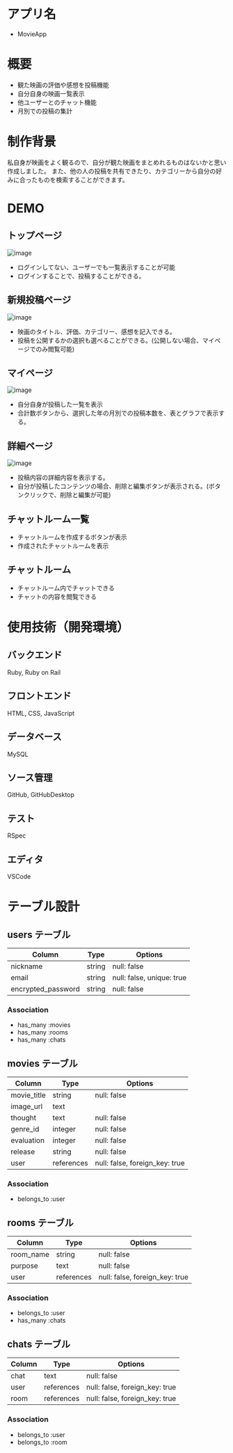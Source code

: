# アプリ名
- MovieApp

# 概要
- 観た映画の評価や感想を投稿機能
- 自分自身の映画一覧表示
- 他ユーザーとのチャット機能
- 月別での投稿の集計

# 制作背景
私自身が映画をよく観るので、自分が観た映画をまとめれるものはないかと思い作成しました。
また、他の人の投稿を共有できたり、カテゴリーから自分の好みに合ったものを検索することができます。

# DEMO
## トップページ
![image](https://gyazo.com/8417ee40558920cbca9f855ed69e4073)
- ログインしてない、ユーザーでも一覧表示することが可能
- ログインすることで、投稿することができる。

## 新規投稿ページ
![image](https://gyazo.com/8654fb33d4bda3a05354278cb5f91076)
- 映画のタイトル、評価、カテゴリー、感想を記入できる。
- 投稿を公開するかの選択も選べることができる。(公開しない場合、マイページでのみ閲覧可能)

## マイページ
![image](https://gyazo.com/e663ff878d088b342375b8a8e7c1d1fc)
- 自分自身が投稿した一覧を表示
- 合計数ボタンから、選択した年の月別での投稿本数を、表とグラフで表示する。

## 詳細ページ
![image](https://gyazo.com/0d06ab04d227997d96841656f829e8f8)
- 投稿内容の詳細内容を表示する。
- 自分が投稿したコンテンツの場合、削除と編集ボタンが表示される。(ボタンクリックで、削除と編集が可能)

## チャットルーム一覧
- チャットルームを作成するボタンが表示
- 作成されたチャットルームを表示

## チャットルーム
- チャットルーム内でチャットできる
- チャットの内容を閲覧できる


# 使用技術（開発環境）
## バックエンド
Ruby, Ruby on Rail
## フロントエンド
HTML, CSS, JavaScript
## データベース
MySQL
## ソース管理
GitHub, GitHubDesktop
## テスト
RSpec
## エディタ
VSCode

# テーブル設計

## users テーブル

| Column             | Type   | Options                   |
| ------------------ | ------ | ------------------------- |
| nickname           | string | null: false               |
| email              | string | null: false, unique: true |
| encrypted_password | string | null: false               |

### Association
- has_many :movies
- has_many :rooms
- has_many :chats


## movies テーブル

| Column        | Type       | Options                        |
| ------------- | ---------- | ------------------------------ |
| movie_title   | string     | null: false                    |
| image_url     | text       |                                |
| thought       | text       | null: false                    |
| genre_id      | integer    | null: false                    |
| evaluation    | integer    | null: false                    |
| release       | string     | null: false                    |
| user          | references | null: false, foreign_key: true |

### Association
- belongs_to :user


## rooms テーブル

| Column    | Type       | Options                        |
| --------- | ---------- | ------------------------------ |
| room_name | string     | null: false                    |
| purpose   | text       | null: false                    |
| user      | references | null: false, foreign_key: true |

### Association
- belongs_to :user
- has_many :chats

## chats テーブル

| Column | Type       | Options                        |
| ------ | ---------- | ------------------------------ |
| chat   | text       | null: false                    |
| user   | references | null: false, foreign_key: true |
| room   | references | null: false, foreign_key: true |

### Association
- belongs_to :user
- belongs_to :room